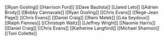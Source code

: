 [[Ryan Gosling]]
[[Harrison Ford]]
[[Dave Bautista]]
[[Jared Leto]]
[[Adrien Brody]]
[[Bobby Cannavale]]
[[Ryan Gosling]]
[[Chris Evans]]
[[Regé-Jean Page]]
[[Chris Evans]]
[[Daniel Craig]]
[[Rami Malek]]
[[Léa Seydoux]]
[[Ralph Fiennes]]
[[Christoph Waltz]]
[[Jeffrey Wright]]
[[Naomie Harris]]
[[Daniel Craig]]
[[Chris Evans]]
[[Katherine Langford]]
[[Michael Shannon]]
[[Toni Collette]]
